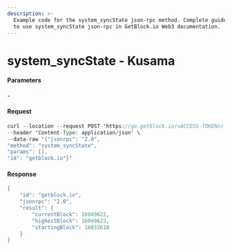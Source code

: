 ```yaml
---
description: >-
  Example code for the system_syncState json-rpc method. Сomplete guide on how
  to use system_syncState json-rpc in GetBlock.io Web3 documentation.
---
```


# system\_syncState - Kusama

#### Parameters

\-

#### Request

```java
curl --location --request POST 'https://go.getblock.io/<ACCESS-TOKEN>/' \
--header 'Content-Type: application/json' \
--data-raw '{"jsonrpc": "2.0",
"method": "system_syncState",
"params": [],
"id": "getblock.io"}'
```

#### Response

```java
{
    "id": "getblock.io",
    "jsonrpc": "2.0",
    "result": {
        "currentBlock": 16049622,
        "highestBlock": 16049622,
        "startingBlock": 16032618
    }
}
```
